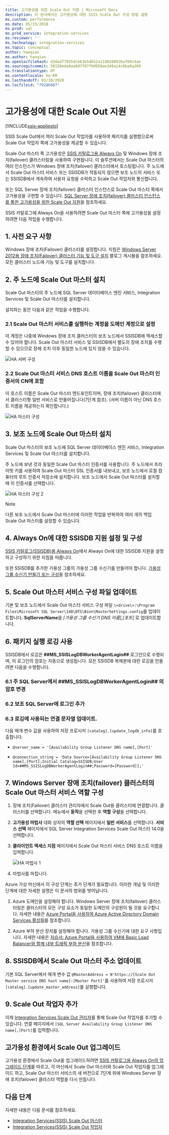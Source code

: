 ```yaml
---
title: 고가용성을 위한 Scale Out 지원 | Microsoft Docs
description: 이 문서에서는 고가용성에 대한 SSIS Scale Out 구성 방법 설명
ms.custom: performance
ms.date: 05/23/2018
ms.prod: sql
ms.prod_service: integration-services
ms.reviewer: ''
ms.technology: integration-services
ms.topic: conceptual
author: haoqian
ms.author: haoqian
ms.openlocfilehash: d3dadf7955dcb61b5d652a1190280926af09c4ae
ms.sourcegitcommit: 58158eda0aa0d7f87f9d958ae349a14c0ba8a209
ms.translationtype: HT
ms.contentlocale: ko-KR
ms.lasthandoff: 03/30/2020
ms.locfileid: "79286887"
---
```

# <a name="scale-out-support-for-high-availability"></a>고가용성에 대한 Scale Out 지원

[!INCLUDE[ssis-appliesto](../../includes/ssis-appliesto-ssvrpluslinux-asdb-asdw-xxx.md)]



SSIS Scale Out에서 여러 Scale Out 작업자를 사용하여 패키지를 실행함으로써 Scale Out 작업자 쪽에 고가용성을 제공할 수 있습니다.

Scale Out 마스터 쪽 고가용성은 [SSIS 카탈로그용 Always On](../catalog/ssis-catalog.md#always-on-for-ssis-catalog-ssisdb) 및 Windows 장애 조치(failover) 클러스터링을 사용하여 구현됩니다. 이 솔루션에서는 Scale Out 마스터의 여러 인스턴스가 Windows 장애 조치(failover) 클러스터에서 호스팅됩니다. 주 노드에서 Scale Out 마스터 서비스 또는 SSISDB가 작동되지 않으면 보조 노드의 서비스 또는 SSISDB에서 계속하여 사용자 요청을 수락하고 Scale Out 작업자와 통신합니다.

또는 SQL Server 장애 조치(failover) 클러스터 인스턴스로 Scale Out 마스터 쪽에서 고가용성을 구현할 수 있습니다. [SQL Server 장애 조치(failover) 클러스터 인스턴스를 통한 고가용성을 위한 Scale Out 지원](scale-out-failover-cluster-instance.md)을 참조하세요.

SSIS 카탈로그에 Always On을 사용하려면 Scale Out 마스터 쪽에 고가용성을 설정하려면 다음 작업을 수행합니다.

## <a name="1-prerequisites"></a>1. 사전 요구 사항
Windows 장애 조치(Failover) 클러스터를 설정합니다. 지침은 [Windows Server 2012용 장애 조치(Failover) 클러스터 기능 및 도구 설치](https://blogs.msdn.com/b/clustering/archive/2012/04/06/10291601.aspx) 블로그 게시물을 참조하세요. 모든 클러스터 노드에 기능 및 도구를 설치합니다.

## <a name="2-install-scale-out-master-on-the-primary-node"></a>2. 주 노드에 Scale Out 마스터 설치
Scale Out 마스터의 주 노드에 SQL Server 데이터베이스 엔진 서비스, Integration Services 및 Scale Out 마스터를 설치합니다. 

설치하는 동안 다음과 같은 작업을 수행합니다.

### <a name="21-set-the-account-running-scale-out-master-service-to-a-domain-account"></a>2.1 Scale Out 마스터 서비스를 실행하는 계정을 도메인 계정으로 설정
이 계정은 나중에 Windows 장애 조치 클러스터의 보조 노드에서 SSISDB에 액세스할 수 있어야 합니다. Scale Out 마스터 서비스 및 SSISDB에서 별도의 장애 조치를 수행할 수 있으므로 장애 조치 이후 동일한 노드에 있지 않을 수 있습니다.

![HA 서버 구성](media/ha-server-config.PNG)

### <a name="22-include-the-dns-host-name-for-the-scale-out-master-service-in-the-cns-of-the-scale-out-master-certificate"></a>2.2 Scale Out 마스터 서비스 DNS 호스트 이름을 Scale Out 마스터 인증서의 CN에 포함

이 호스트 이름은 Scale Out 마스터 엔드포인트이며, 장애 조치(failover) 클러스터에서 클러스터형 일반 서비스로 만들어집니다(7단계 참조).   (서버 이름이 아닌 DNS 호스트 이름을 제공하는지 확인합니다.)

![HA 마스터 구성](media/ha-master-config.PNG)

## <a name="3-install-scale-out-master-on-the-secondary-node"></a>3. 보조 노드에 Scale Out 마스터 설치
Scale Out 마스터의 보조 노드에 SQL Server 데이터베이스 엔진 서비스, Integration Services 및 Scale Out 마스터를 설치합니다. 

주 노드에 보낸 것과 동일한 Scale Out 마스터 인증서를 사용합니다. 주 노드에서 프라이빗 키를 사용하여 Scale Out 마스터 SSL 인증서를 내보내고, 보조 노드에서 로컬 컴퓨터의 루트 인증서 저장소에 설치합니다. 보조 노드에서 Scale Out 마스터를 설치할 때 이 인증서를 선택합니다.

![HA 마스터 구성 2](media/ha-master-config2.PNG)

> [!NOTE]
> 다른 보조 노드에서 Scale Out 마스터에 이러한 작업을 반복하여 여러 개의 백업 Scale Out 마스터를 설정할 수 있습니다.

## <a name="4-set-up-and-configure-ssisdb-support-for-always-on"></a>4. Always On에 대한 SSISDB 지원 설정 및 구성

[SSIS 카탈로그(SSISDB)용 Always On](../catalog/ssis-catalog.md#always-on-for-ssis-catalog-ssisdb)에서 Always On에 대한 SSISDB 지원을 설정하고 구성하기 위한 지침을 따릅니다.

또한 SSISDB를 추가한 가용성 그룹의 가용성 그룹 수신기를 만들어야 합니다. [가용성 그룹 수신기 만들기 또는 구성](../../database-engine/availability-groups/windows/create-or-configure-an-availability-group-listener-sql-server.md)을 참조하세요.

## <a name="5-update-the-scale-out-master-service-configuration-file"></a>5. Scale Out 마스터 서비스 구성 파일 업데이트
기본 및 보조 노드에서 Scale Out 마스터 서비스 구성 파일 `\<drive\>:\Program Files\Microsoft SQL Server\140\DTS\Binn\MasterSettings.config`를 업데이트합니다. **SqlServerName**을 *[가용성 그룹 수신기 DNS 이름],[포트]* 로 업데이트합니다.

## <a name="6-enable-package-execution-logging"></a>6. 패키지 실행 로깅 사용

SSISDB에서 로깅은 **##MS_SSISLogDBWorkerAgentLogin##** 로그인으로 수행되며, 이 로그인의 암호는 자동으로 생성됩니다. 모든 SSISDB 복제본에 대한 로깅을 만들려면 다음을 수행합니다.

### <a name="61-change-the-password-of-ms_ssislogdbworkeragentlogin-on-the-primary-sql-server"></a>6.1 주 SQL Server에서 **##MS_SSISLogDBWorkerAgentLogin##** 의 암호 변경

### <a name="62-add-the-login-to-the-secondary-sql-server"></a>6.2 보조 SQL Server에 로그인 추가

### <a name="63-update-the-connection-string-used-for-logging"></a>6.3 로깅에 사용되는 연결 문자열 업데이트.
다음 매개 변수 값을 사용하여 저장 프로시저 `[catalog].[update_logdb_info]`를 호출합니다.

-   `@server_name = '[Availability Group Listener DNS name],[Port]'`

-   `@connection_string = 'Data Source=[Availability Group Listener DNS name],[Port];Initial Catalog=SSISDB;User Id=##MS_SSISLogDBWorkerAgentLogin##;Password=[Password]];'`

## <a name="7-configure-the-scale-out-master-service-role-of-the-windows-server-failover-cluster"></a>7. Windows Server 장애 조치(failover) 클러스터의 Scale Out 마스터 서비스 역할 구성

1.  장애 조치(Failover) 클러스터 관리자에서 Scale Out용 클러스터에 연결합니다. 클러스터를 선택합니다. 메뉴에서 **동작**을 선택한 후 **역할 구성**을 선택합니다.

2.  **고가용성 마법사** 대화 상자의 **역할 선택** 페이지에서 **일반 서비스**를 선택합니다. **서비스 선택** 페이지에서 SQL Server Integration Services Scale Out 마스터 14.0을 선택합니다.

3.  **클라이언트 액세스 지점** 페이지에서 Scale Out 마스터 서비스 DNS 호스트 이름을 입력합니다.

    ![HA 마법사 1](media/ha-wizard1.PNG)

4.  마법사를 마칩니다.

Azure 가상 머신에서 이 구성 단계는 추가 단계가 필요합니다. 이러한 개념 및 이러한 단계에 대한 자세한 설명은 이 문서의 범위를 벗어납니다.

1.  Azure 도메인을 설정해야 합니다. Windows Server 장애 조치(failover) 클러스터링은 클러스터의 모든 구성 요소가 동일한 도메인의 구성원이 될 것을 요구합니다. 자세한 내용은 [Azure Portal을 사용하여 Azure Active Directory Domain Services 활성화](https://docs.microsoft.com/azure/active-directory-domain-services/create-instance)를 참조합니다.

2. Azure 부하 분산 장치를 설정해야 합니다. 가용성 그룹 수신기에 대한 요구 사항입니다. 자세한 내용은 [자습서: Azure Portal을 사용하여 VM에 Basic Load Balancer와 함께 내부 트래픽 부하 분산](https://docs.microsoft.com/azure/load-balancer/tutorial-load-balancer-basic-internal-portal)을 참조합니다.

## <a name="8-update-the-scale-out-master-address-in-ssisdb"></a>8. SSISDB에서 Scale Out 마스터 주소 업데이트

기본 SQL Server에서 매개 변수 값 `@MasterAddress = N'https://[Scale Out Master service DNS host name]:[Master Port]'`를 사용하여 저장 프로시저 `[catalog].[update_master_address]`를 실행합니다. 

## <a name="9-add-the-scale-out-workers"></a>9. Scale Out 작업자 추가

이제 [Integration Services Scale Out 관리자](integration-services-ssis-scale-out-manager.md)를 통해 Scale Out 작업자를 추가할 수 있습니다. 연결 페이지에서 `[SQL Server Availability Group Listener DNS name],[Port]`를 입력합니다.

## <a name="upgrade-scale-out-in-high-availability-environment"></a>고가용성 환경에서 Scale Out 업그레이드
고가용성 환경에서 Scale Out을 업그레이드하려면 [SSIS 카탈로그용 Always On의 업그레이드 단계](../catalog/ssis-catalog.md#Upgrade)를 따르고, 각 머신에서 Scale Out 마스터와 Scale Out 작업자를 업그레이드 하고, Scale Out 마스터 서비스의 새 버전으로 7단계 위에 Windows Server 장애 조치(failover) 클러스터 역할을 다시 만듭니다.

## <a name="next-steps"></a>다음 단계
자세한 내용은 다음 문서를 참조하세요.
-   [Integration Services(SSIS) Scale Out 마스터](integration-services-ssis-scale-out-master.md)
-   [Integration Services(SSIS) Scale Out 작업자](integration-services-ssis-scale-out-worker.md)
